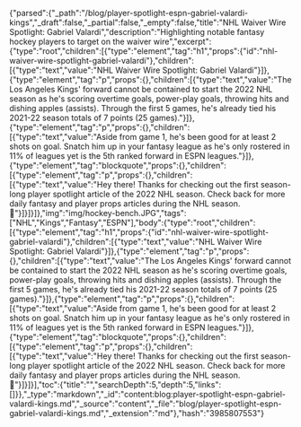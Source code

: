 {"parsed":{"_path":"/blog/player-spotlight-espn-gabriel-valardi-kings","_draft":false,"_partial":false,"_empty":false,"title":"NHL Waiver Wire Spotlight: Gabriel Valardi","description":"Highlighting notable fantasy hockey players to target on the waiver wire","excerpt":{"type":"root","children":[{"type":"element","tag":"h1","props":{"id":"nhl-waiver-wire-spotlight-gabriel-valardi"},"children":[{"type":"text","value":"NHL Waiver Wire Spotlight: Gabriel Valardi"}]},{"type":"element","tag":"p","props":{},"children":[{"type":"text","value":"The Los Angeles Kings' forward cannot be contained to start the 2022 NHL season as he's scoring overtime goals, power-play goals, throwing hits and dishing apples (assists). Through the first 5 games, he's already tied his 2021-22 season totals of 7 points (25 games)."}]},{"type":"element","tag":"p","props":{},"children":[{"type":"text","value":"Aside from game 1, he's been good for at least 2 shots on goal. Snatch him up in your fantasy league as he's only rostered in 11% of leagues yet is the 5th ranked forward in ESPN leagues."}]},{"type":"element","tag":"blockquote","props":{},"children":[{"type":"element","tag":"p","props":{},"children":[{"type":"text","value":"Hey there! Thanks for checking out the first season-long player spotlight article of the 2022 NHL season. Check back for more daily fantasy and player props articles during the NHL season. 🦵"}]}]}]},"img":"img/hockey-bench.JPG","tags":["NHL","Kings","Fantasy","ESPN"],"body":{"type":"root","children":[{"type":"element","tag":"h1","props":{"id":"nhl-waiver-wire-spotlight-gabriel-valardi"},"children":[{"type":"text","value":"NHL Waiver Wire Spotlight: Gabriel Valardi"}]},{"type":"element","tag":"p","props":{},"children":[{"type":"text","value":"The Los Angeles Kings' forward cannot be contained to start the 2022 NHL season as he's scoring overtime goals, power-play goals, throwing hits and dishing apples (assists). Through the first 5 games, he's already tied his 2021-22 season totals of 7 points (25 games)."}]},{"type":"element","tag":"p","props":{},"children":[{"type":"text","value":"Aside from game 1, he's been good for at least 2 shots on goal. Snatch him up in your fantasy league as he's only rostered in 11% of leagues yet is the 5th ranked forward in ESPN leagues."}]},{"type":"element","tag":"blockquote","props":{},"children":[{"type":"element","tag":"p","props":{},"children":[{"type":"text","value":"Hey there! Thanks for checking out the first season-long player spotlight article of the 2022 NHL season. Check back for more daily fantasy and player props articles during the NHL season. 🦵"}]}]}],"toc":{"title":"","searchDepth":5,"depth":5,"links":[]}},"_type":"markdown","_id":"content:blog:player-spotlight-espn-gabriel-valardi-kings.md","_source":"content","_file":"blog/player-spotlight-espn-gabriel-valardi-kings.md","_extension":"md"},"hash":"3985807553"}